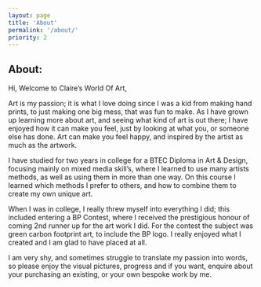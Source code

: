 ```yaml
---
layout: page
title: 'About'
permalink: '/about/'
priority: 2
---
```

## About:
Hi, Welcome to Claire’s World Of Art,

Art is my passion; it is what I love doing since I was a kid from making hand prints, to just making one big mess, that was fun to make. As I have grown up learning more about art, and seeing what kind of art is out there; I have enjoyed how it can make you feel, just by looking at what you, or someone else has done. Art can make you feel happy, and inspired by the artist as much as the artwork.

I have studied for two years in college for a BTEC Diploma in Art & Design, focusing mainly on mixed media skill’s, where I learned to use many artists methods, as well as using them in more than one way. On this course I learned which methods I prefer to others, and how to combine them to create my own unique art.

When I was in college, I really threw myself into everything I did; this included entering a BP Contest, where I received the prestigious honour of coming 2nd runner up for the art work I did. For the contest the subject was green carbon footprint art, to include the BP logo. I really enjoyed what I created and I am glad to have placed at all.

I am very shy, and sometimes struggle to translate my passion into words, so please enjoy the visual pictures, progress and if you want, enquire about your purchasing an existing, or your own bespoke work by me.
